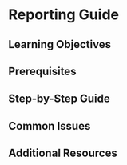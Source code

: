 # Reporting Guide

## Learning Objectives

## Prerequisites

## Step-by-Step Guide

## Common Issues

## Additional Resources
